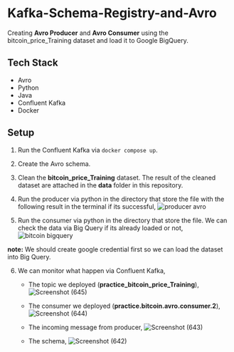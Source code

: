 # Kafka-Schema-Registry-and-Avro
Creating **Avro Producer** and **Avro Consumer** using the bitcoin_price_Training dataset and load it to Google BigQuery.
## Tech Stack
- Avro
- Python
- Java
- Confluent Kafka
- Docker
## Setup
1. Run the Confluent Kafka via `docker compose up`.
2. Create the Avro schema.
3. Clean the **bitcoin_price_Training** dataset. The result of the cleaned dataset are attached in the **data** folder in this repository.
4. Run the producer via python in the directory that store the file with the following result in the terminal if its successful,
   ![producer avro](https://user-images.githubusercontent.com/124119569/228620407-5230180f-1747-4819-bec3-6c6bdc4d4372.jpg)

5. Run the consumer via python in the directory that store the file. We can check the data via Big Query if its already loaded or not,
   ![bitcoin bigquery](https://user-images.githubusercontent.com/124119569/228621016-ace86901-81ac-42ac-b564-754b65ead0c0.jpg)
   
**note:** We should create google credential first so we can load the dataset into Big Query.

6. We can monitor what happen via Confluent Kafka,
   - The topic we deployed (**practice_bitcoin_price_Training**),
![Screenshot (645)](https://user-images.githubusercontent.com/124119569/228622137-82194eb7-d479-4d15-80af-b3ba2399986d.png)

   - The consumer we deployed (**practice.bitcoin.avro.consumer.2**),
![Screenshot (644)](https://user-images.githubusercontent.com/124119569/228622165-5546d840-3408-4239-ad60-5ce52811d86e.png)

   - The incoming message from producer,
![Screenshot (643)](https://user-images.githubusercontent.com/124119569/228622792-6c9c6ceb-e9aa-4419-a0f9-1adfecedf522.png)

   - The schema,
![Screenshot (642)](https://user-images.githubusercontent.com/124119569/228622988-fc74eb8f-699c-4e24-ba7c-9d765f55f32d.png)

  
